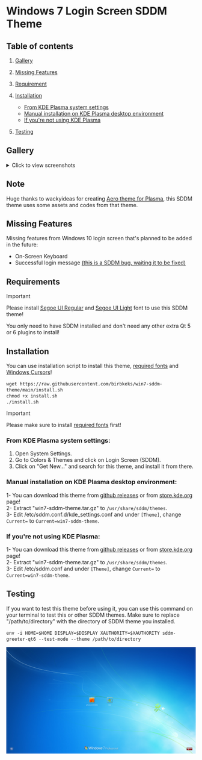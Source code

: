 # Windows 7 Login Screen SDDM Theme

## Table of contents

1. [Gallery](#gallery)
2. [Missing Features](#missing-features)
3. [Requirement](#requirements)
4. [Installation](#installation)
   - [From KDE Plasma system settings](#from-kde-plasma-system-settings)
   - [Manual installation on KDE Plasma desktop environment](#manual-installation-on-kde-plasma-desktop-environment)
   - [If you're not using KDE Plasma](#if-youre-not-using-kde-plasma)

5. [Testing](#testing)

## Gallery

<details>
  <summary>Click to view screenshots</summary>
   
![preview1](https://github.com/user-attachments/assets/63fc54cd-c2be-4c6c-ba66-ee791333821d)
![preview2](https://github.com/user-attachments/assets/eb025f4b-0800-455a-b528-e9a0d1bc3501)
![preview3](https://github.com/user-attachments/assets/7e1d4215-ee18-44bb-9d85-01dac853a47d)
![preview4](https://github.com/user-attachments/assets/827790fa-12cd-40ec-89c5-6665844a72fb)

</details>

## Note

Huge thanks to wackyideas for creating [Aero theme for Plasma](https://gitgud.io/wackyideas/aerothemeplasma), this SDDM theme uses some assets and codes from that theme.

## Missing Features
Missing features from Windows 10 login screen that's planned to be added in the future:

- On-Screen Keyboard
- Successful login message [(this is a SDDM bug, waiting it to be fixed)](https://github.com/sddm/sddm/issues/1960)

## Requirements

>[!IMPORTANT]
>Please install [Segoe UI Regular](https://github.com/microsoft/reactxp/raw/master/samples/TodoList/src/resources/fonts/SegoeUI-Regular.ttf) and
  [Segoe UI Light](https://github.com/microsoft/reactxp/raw/master/samples/TodoList/src/resources/fonts/SegoeUI-Light.ttf)
      font to use this SDDM theme!

You only need to have SDDM installed and don't need any other extra Qt 5 or 6 plugins to install!

## Installation

You can use installation script to install this theme, [required fonts](#requirements) and [Windows Cursors](https://github.com/birbkeks/windows-cursors)! 

```
wget https://raw.githubusercontent.com/birbkeks/win7-sddm-theme/main/install.sh
chmod +x install.sh
./install.sh
```

>[!IMPORTANT]
>Please make sure to install [required fonts](#requirements) first!

### From KDE Plasma system settings:
1. Open System Settings.
2. Go to Colors & Themes and click on Login Screen (SDDM).
3. Click on "Get New..." and search for this theme, and install it from there.

### Manual installation on KDE Plasma desktop environment:
1- You can download this theme from [github releases](https://github.com/birbkeks/win7-sddm-theme/releases) or from [store.kde.org](https://store.kde.org/p/2192528/) page! <br>
2- Extract "win7-sddm-theme.tar.gz" to `/usr/share/sddm/themes`. <br>
3- Edit /etc/sddm.conf.d/kde_settings.conf  and under `[Theme]`, change `Current=` to `Current=win7-sddm-theme`.

### If you're not using KDE Plasma:
1- You can download this theme from [github releases](https://github.com/birbkeks/win7-sddm-theme/releases) or from [store.kde.org](https://store.kde.org/p/2192528/) page! <br>
2- Extract "win7-sddm-theme.tar.gz" to `/usr/share/sddm/themes`. <br>
3- Edit /etc/sddm.conf  and under `[Theme]`, change `Current=` to `Current=win7-sddm-theme`.

## Testing

If you want to test this theme before using it, you can use this command on your terminal to test this or other SDDM themes. Make sure to replace "/path/to/directory" with the directory of SDDM theme you installed.

```
env -i HOME=$HOME DISPLAY=$DISPLAY XAUTHORITY=$XAUTHORITY sddm-greeter-qt6 --test-mode --theme /path/to/directory
```

![](preview.png)

